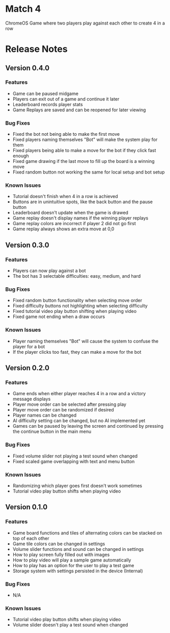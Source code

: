 # Match 4
ChromeOS Game where two players play against each other to create 4 in a row


# Release Notes

## Version 0.4.0
### Features
* Game can be paused midgame
* Players can exit out of a game and continue it later
* Leaderboard records player stats
* Game Replays are saved and can be reopened for later viewing

### Bug Fixes
* Fixed the bot not being able to make the first move
* Fixed players naming themselves "Bot" will make the system play for them
* Fixed players being able to make a move for the bot if they click fast enough
* Fixed game drawing if the last move to fill up the board is a winning move
* Fixed random button not working the same for local setup and bot setup

### Known Issues
* Tutorial doesn't finish when 4 in a row is achieved
* Buttons are in unintuitive spots, like the back button and the pause button
* Leaderboard doesn't update when the game is drawed
* Game replay doesn't display names if the winning player replays
* Game replay colors are incorrect if player 2 did not go first
* Game replay always shows an extra move at 0,0


## Version 0.3.0
### Features
* Players can now play against a bot
* The bot has 3 selectable difficulties: easy, medium, and hard

### Bug Fixes
* Fixed random button functionality when selecting move order
* Fixed difficulty buttons not highlighting when selecting difficulty 
* Fixed tutorial video play button shifting when playing video
* Fixed game not ending when a draw occurs

### Known Issues
* Player naming themselves "Bot" will cause the system to confuse the player for a bot
* If the player clicks too fast, they can make a move for the bot


## Version 0.2.0
### Features
* Game ends when either player reaches 4 in a row and a victory message displays
* Player move order can be selected after pressing play
* Player move order can be randomized if desired
* Player names can be changed
* AI difficulty setting can be changed, but no AI implemented yet
* Games can be paused by leaving the screen and continued by pressing the continue button in the main menu

### Bug Fixes
* Fixed volume slider not playing a test sound when changed
* Fixed scaled game overlapping with text and menu button

### Known Issues
* Randomizing which player goes first doesn't work sometimes 
* Tutorial video play button shifts when playing video


## Version 0.1.0
### Features
* Game board functions and tiles of alternating colors can be stacked on top of each other
* Game tile colors can be changed in settings
* Volume slider functions and sound can be changed in settings
* How to play screen fully filled out with images
* How to play video will play a sample game automatically
* How to play has an option for the user to play a test game
* Storage system with settings persisted in the device (Internal)
  
### Bug Fixes
* N/A

### Known Issues
* Tutorial video play button shifts when playing video
* Volume slider doesn't play a test sound when changed
